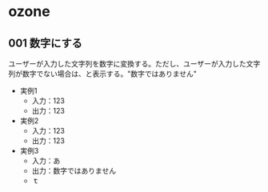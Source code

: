 # ozone
## 001 数字にする
ユーザーが入力した文字列を数字に変換する。ただし、ユーザーが入力した文字列が数字でない場合は、と表示する。"数字ではありません"
- 実例1
   - 入力：123
   - 出力：123
- 実例2
  - 入力：123
  - 出力：123
- 実例3
   - 入力：あ
   - 出力：数字ではありません
   - ｔ
